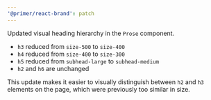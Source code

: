 ```yaml
---
'@primer/react-brand': patch
---
```


Updated visual heading hierarchy in the `Prose` component.

- `h3` reduced from `size-500` to `size-400`
- `h4` reduced from `size-400` to `size-300`
- `h5` reduced from `subhead-large` to `subhead-medium`
- `h2` and `h6` are unchanged

This update makes it easier to visually distinguish between `h2` and `h3` elements on the page, which were previously too similar in size.
